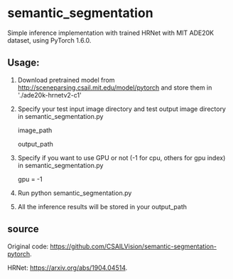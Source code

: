 # semantic_segmentation
Simple inference implementation with trained HRNet with MIT ADE20K dataset, using PyTorch 1.6.0.

## Usage:
1. Download pretrained model from http://sceneparsing.csail.mit.edu/model/pytorch and store them in './ade20k-hrnetv2-c1'

2. Specify your test input image directory and test output image directory in semantic_segmentation.py

   image_path

   output_path

3. Specify if you want to use GPU or not (-1 for cpu, others for gpu index) in semantic_segmentation.py

   gpu = -1

4. Run python semantic_segmentation.py

5. All the inference results will be stored in your output_path

## source
Original code: https://github.com/CSAILVision/semantic-segmentation-pytorch.

HRNet: https://arxiv.org/abs/1904.04514.
